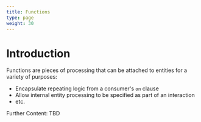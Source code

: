 ```yaml
---
title: Functions
type: page
weight: 30
---
```


# Introduction
Functions are pieces of processing that can be attached to entities for 
a variety of purposes:
* Encapsulate repeating logic from a consumer's `on` clause
* Allow internal entity processing to be specified as part of an interaction
* etc.

Further Content: TBD

